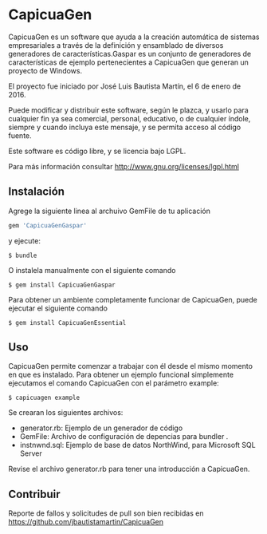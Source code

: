 # CapicuaGen

CapicuaGen es un software que ayuda a la creación automática de
sistemas empresariales a través de la definición y ensamblado de
diversos generadores de características.Gaspar es un conjunto de generadores de características de ejemplo pertenecientes a CapicuaGen
                                        que generan un proyecto de Windows.

El proyecto fue iniciado por José Luis Bautista Martín, el 6 de enero
de 2016.

Puede modificar y distribuir este software, según le plazca, y usarlo
para cualquier fin ya sea comercial, personal, educativo, o de cualquier
índole, siempre y cuando incluya este mensaje, y se permita acceso al
código fuente.

Este software es código libre, y se licencia bajo LGPL.

Para más información consultar http://www.gnu.org/licenses/lgpl.html


## Instalación

Agrege la siguiente linea al archuivo GemFile de tu aplicación

```ruby
gem 'CapicuaGenGaspar'
```

y ejecute:

    $ bundle

O instalela manualmente con el siguiente comando

    $ gem install CapicuaGenGaspar

Para obtener un ambiente completamente funcionar de CapicuaGen, puede ejecutar el siguiente comando

    $ gem install CapicuaGenEssential

## Uso

CapicuaGen  permite comenzar a trabajar con él desde el mismo momento en que es instalado. Para obtener un ejemplo funcional simplemente ejecutamos el comando CapicuaGen con el parámetro example:

    $ capicuagen example

Se crearan los siguientes archivos:

* generator.rb: Ejemplo de un generador de código
* GemFile: Archivo de configuración de depencias para bundler .
* instnwnd.sql: Ejemplo de base de datos NorthWind, para Microsoft SQL Server

Revise el archivo generator.rb para tener una introducción a CapicuaGen.

## Contribuir

Reporte de fallos y solicitudes de pull son bien recibidas en https://github.com/jbautistamartin/CapicuaGen

